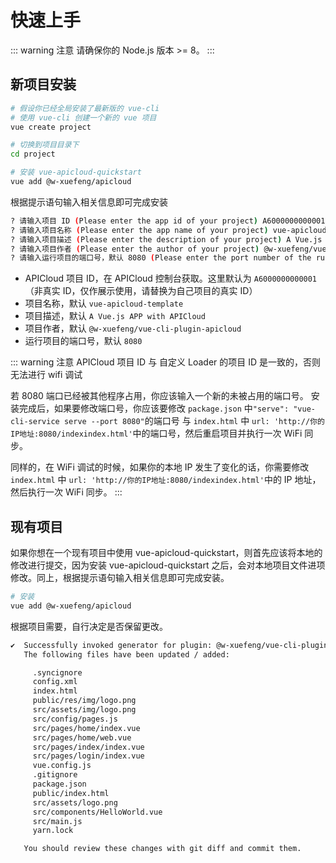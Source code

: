 # 快速上手

::: warning 注意
请确保你的 Node.js 版本 >= 8。
:::

## 新项目安装

``` bash
# 假设你已经全局安装了最新版的 vue-cli
# 使用 vue-cli 创建一个新的 vue 项目
vue create project

# 切换到项目目录下
cd project

# 安装 vue-apicloud-quickstart
vue add @w-xuefeng/apicloud
```

根据提示语句输入相关信息即可完成安装

``` bash
? 请输入项目 ID (Please enter the app id of your project) A6000000000001
? 请输入项目名称 (Please enter the app name of your project) vue-apicloud-template
? 请输入项目描述 (Please enter the description of your project) A Vue.js APP with APICloud
? 请输入项目作者 (Please enter the author of your project) @w-xuefeng/vue-cli-plugin-apicloud
? 请输入运行项目的端口号，默认 8080 (Please enter the port number of the running project, the default is 8080) 8080
```

- APICloud 项目 ID，在 APICloud 控制台获取。这里默认为 `A6000000000001`（非真实 ID，仅作展示使用，请替换为自己项目的真实 ID）
- 项目名称，默认 `vue-apicloud-template`
- 项目描述，默认 `A Vue.js APP with APICloud`
- 项目作者，默认 `@w-xuefeng/vue-cli-plugin-apicloud`
- 运行项目的端口号，默认 `8080`

::: warning 注意
APICloud 项目 ID 与 自定义 Loader 的项目 ID 是一致的，否则无法进行 wifi 调试

若 8080 端口已经被其他程序占用，你应该输入一个新的未被占用的端口号。
安装完成后，如果要修改端口号，你应该要修改 `package.json` 中`"serve": "vue-cli-service serve --port 8080"`的端口号 与 `index.html` 中 `url: 'http://你的IP地址:8080/indexindex.html'`中的端口号，然后重启项目并执行一次 WiFi 同步。

同样的，在 WiFi 调试的时候，如果你的本地 IP 发生了变化的话，你需要修改 `index.html` 中 `url: 'http://你的IP地址:8080/indexindex.html'`中的 IP 地址，然后执行一次 WiFi 同步。
:::

## 现有项目

如果你想在一个现有项目中使用 vue-apicloud-quickstart，则首先应该将本地的修改进行提交，因为安装 vue-apicloud-quickstart 之后，会对本地项目文件进项修改。同上，根据提示语句输入相关信息即可完成安装。

``` bash
# 安装
vue add @w-xuefeng/apicloud
```

根据项目需要，自行决定是否保留更改。

``` bash
✔  Successfully invoked generator for plugin: @w-xuefeng/vue-cli-plugin-apicloud
   The following files have been updated / added:

     .syncignore
     config.xml
     index.html
     public/res/img/logo.png
     src/assets/img/logo.png
     src/config/pages.js
     src/pages/home/index.vue
     src/pages/home/web.vue
     src/pages/index/index.vue
     src/pages/login/index.vue
     vue.config.js
     .gitignore
     package.json
     public/index.html
     src/assets/logo.png
     src/components/HelloWorld.vue
     src/main.js
     yarn.lock

   You should review these changes with git diff and commit them.
```